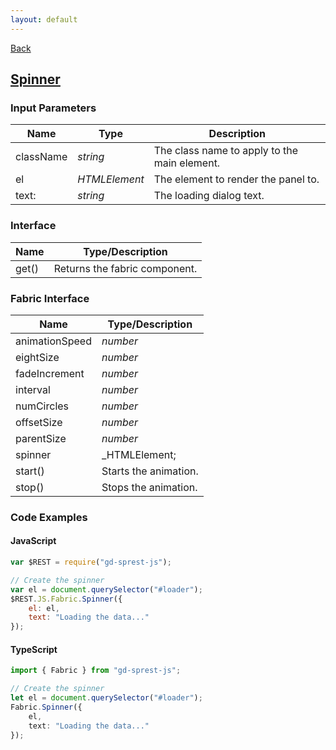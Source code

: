 ```yaml
---
layout: default
---
```

[Back](/js/fabric)
## [Spinner](https://dev.office.com/fabric-js/Components/Spinner/Spinner.html)
### Input Parameters

| Name | Type | Description |
| --- | --- | --- |
| className | _string_ | The class name to apply to the main element. |
| el | _HTMLElement_ | The element to render the panel to. |
| text: | _string_ | The loading dialog text. |

### Interface

| Name | Type/Description |
| --- | --- |
| get() | Returns the fabric component. |

### Fabric Interface

| Name | Type/Description |
| --- | --- |
| animationSpeed | _number_ |
| eightSize | _number_ |
| fadeIncrement | _number_ |
| interval | _number_ |
| numCircles | _number_ |
| offsetSize | _number_ |
| parentSize | _number_ |
| spinner | _HTMLElement;
| start() | Starts the animation. |;
| stop() | Stops the animation. |

### Code Examples
#### JavaScript
```js
var $REST = require("gd-sprest-js");

// Create the spinner
var el = document.querySelector("#loader");
$REST.JS.Fabric.Spinner({
    el: el,
    text: "Loading the data..."
});
```
#### TypeScript
```ts
import { Fabric } from "gd-sprest-js";

// Create the spinner
let el = document.querySelector("#loader");
Fabric.Spinner({
    el,
    text: "Loading the data..."
});
```